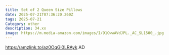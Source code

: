 ```yaml
---
title: Set of 2 Queen Size Pillows
date: 2025-07-21T07:36:20.260Z
tags: 2025-07-21
Category: other
description: 34.xx
image: https://m.media-amazon.com/images/I/91CwwAVdJPL._AC_SL1500_.jpg
---
```

https://amzlink.to/az0OqGi0LRAyk
AD